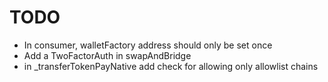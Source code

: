 # TODO

- In consumer, walletFactory address should only be set once
- Add a TwoFactorAuth in swapAndBridge
- in \_transferTokenPayNative add check for allowing only allowlist chains
